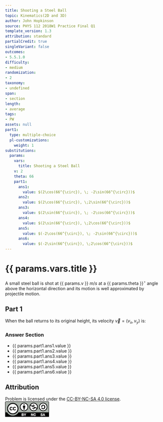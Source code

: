 ```yaml
---
title: Shooting a Steel Ball
topic: Kinematics(2D and 3D)
author: John Hopkinson
source: PHYS 112 2018W1 Practice Final Q1
template_version: 1.3
attribution: standard
partialCredit: true
singleVariant: false
outcomes:
- 5.5.1.0
difficulty:
- medium
randomization:
- 2
taxonomy:
- undefined
span:
- section
length:
- average
tags:
- PW
assets: null
part1:
  type: multiple-choice
  pl-customizations:
    weight: 1
substitutions:
  params:
    vars:
      title: Shooting a Steel Ball
    v: 2
    theta: 66
    part1:
      ans1:
        value: $(2\cos(66^{\circ}), \; -2\sin(66^{\circ}))$
      ans2:
        value: $(2\cos(66^{\circ}), \;2\sin(66^{\circ}))$
      ans3:
        value: $(2\sin(66^{\circ}), \; -2\cos(66^{\circ}))$
      ans4:
        value: $(2\sin(66^{\circ}), \;2\cos(66^{\circ}))$
      ans5:
        value: $(-2\cos(66^{\circ}), \; -2\sin(66^{\circ}))$
      ans6:
        value: $(-2\sin(66^{\circ}), \;2\cos(66^{\circ}))$
---
```

# {{ params.vars.title }}
A small steel ball is shot at {{ params.v }} $m/s$ at a {{ params.theta }}$^{\circ}$ angle above the horizontal direction and its motion is well approximated by projectile motion.

## Part 1

When the ball returns to its original height, its velocity $\overrightarrow{v} = (v_x, v_y)$ is:

### Answer Section

- {{ params.part1.ans1.value }}
- {{ params.part1.ans2.value }}
- {{ params.part1.ans3.value }}
- {{ params.part1.ans4.value }}
- {{ params.part1.ans5.value }}
- {{ params.part1.ans6.value }}

## Attribution

Problem is licensed under the [CC-BY-NC-SA 4.0 license](https://creativecommons.org/licenses/by-nc-sa/4.0/).<br> ![The Creative Commons 4.0 license requiring attribution-BY, non-commercial-NC, and share-alike-SA license.](https://raw.githubusercontent.com/firasm/bits/master/by-nc-sa.png)
